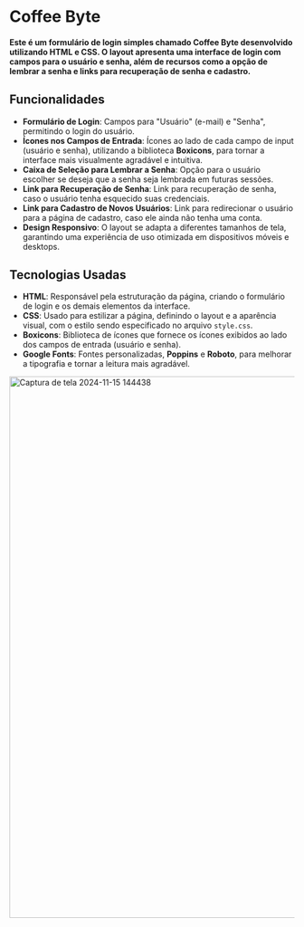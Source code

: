 # Coffee Byte
#### Este é um formulário de login simples chamado Coffee Byte desenvolvido utilizando HTML e CSS. O layout apresenta uma interface de login com campos para o usuário e senha, além de recursos como a opção de lembrar a senha e links para recuperação de senha e cadastro.

## Funcionalidades
- **Formulário de Login**: Campos para "Usuário" (e-mail) e "Senha", permitindo o login do usuário.
- **Ícones nos Campos de Entrada**: Ícones ao lado de cada campo de input (usuário e senha), utilizando a biblioteca **Boxicons**, para tornar a interface mais visualmente agradável e intuitiva.
- **Caixa de Seleção para Lembrar a Senha**: Opção para o usuário escolher se deseja que a senha seja lembrada em futuras sessões.
- **Link para Recuperação de Senha**: Link para recuperação de senha, caso o usuário tenha esquecido suas credenciais.
- **Link para Cadastro de Novos Usuários**: Link para redirecionar o usuário para a página de cadastro, caso ele ainda não tenha uma conta.
- **Design Responsivo**: O layout se adapta a diferentes tamanhos de tela, garantindo uma experiência de uso otimizada em dispositivos móveis e desktops.

## Tecnologias Usadas
- **HTML**: Responsável pela estruturação da página, criando o formulário de login e os demais elementos da interface.
- **CSS**: Usado para estilizar a página, definindo o layout e a aparência visual, com o estilo sendo especificado no arquivo `style.css`.
- **Boxicons**: Biblioteca de ícones que fornece os ícones exibidos ao lado dos campos de entrada (usuário e senha).
- **Google Fonts**: Fontes personalizadas, **Poppins** e **Roboto**, para melhorar a tipografia e tornar a leitura mais agradável.


<img width="957" alt="Captura de tela 2024-11-15 144438" src="https://github.com/user-attachments/assets/8341b507-1dc4-4f21-9a39-4c969f3285b8">

